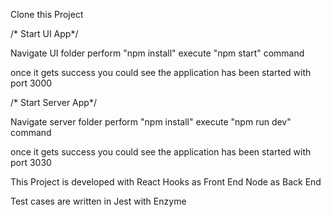 Clone this Project

/* Start UI App*/

Navigate UI folder 
perform "npm install"
execute "npm start" command

once it gets success you could see the application has been started with port 3000

/* Start Server App*/

Navigate server folder 
perform "npm install"
execute "npm run dev" command

once it gets success you could see the application has been started with port 3030


This Project is developed with 
React Hooks as Front End
Node as Back End

Test cases are written in Jest with Enzyme
